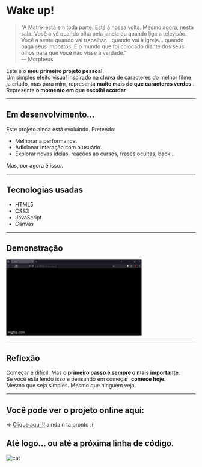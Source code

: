 #  **Wake up!**

> “A Matrix está em toda parte. Está à nossa volta. Mesmo agora, nesta sala. Você a vê quando olha pela janela ou quando liga a televisão. Você a sente quando vai trabalhar... quando vai à igreja... quando paga seus impostos. É o mundo que foi colocado diante dos seus olhos para que você não visse a verdade.”  
> — Morpheus

Este é o **meu primeiro projeto pessoal**.  
Um simples efeito visual inspirado na chuva de caracteres do melhor filme ja criado, mas para mim, representa **muito mais do que caracteres verdes** . Representa **o momento em que escolhi acordar**

---

## Em desenvolvimento...

Este projeto ainda está evoluindo. Pretendo:

- Melhorar a performance.
- Adicionar interação com o usuário.
- Explorar novas ideias, reações ao cursos, frases ocultas, back...

Mas, por agora é isso..

---

## Tecnologias usadas

- HTML5
- CSS3
- JavaScript 
- Canvas

---

## Demonstração


![net ta ruim](JPEG-do-bug/a01gdq.gif)


---

## Reflexão

Começar é difícil. 
Mas **o primeiro passo é sempre o mais importante**.  
Se você está lendo isso e pensando em começar: **comece hoje.**  
Mesmo que seja simples. Mesmo que ninguém veja.

---

## Você pode ver o projeto online aqui:  

=> [Clique aqui !!](https://eduardotashiro.github.io/MATRIX/) ainda n ta pronto :(

## Até logo... ou até a próxima linha de código.

![cat](https://media.giphy.com/media/vFKqnCdLPNOKc/giphy.gif)

